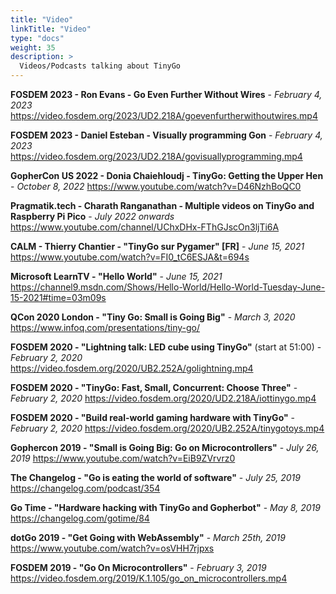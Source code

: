 ```yaml
---
title: "Video"
linkTitle: "Video"
type: "docs"
weight: 35
description: >
  Videos/Podcasts talking about TinyGo
---
```


**FOSDEM 2023 - Ron Evans - Go Even Further Without Wires** - *February 4, 2023*
https://video.fosdem.org/2023/UD2.218A/goevenfurtherwithoutwires.mp4

**FOSDEM 2023 - Daniel Esteban - Visually programming Gon** - *February 4, 2023*
https://video.fosdem.org/2023/UD2.218A/govisuallyprogramming.mp4

**GopherCon US 2022 - Donia Chaiehloudj - TinyGo: Getting the Upper Hen** - *October 8, 2022*
https://www.youtube.com/watch?v=D46NzhBoQC0

**Pragmatik.tech - Charath Ranganathan - Multiple videos on TinyGo and Raspberry Pi Pico** - *July 2022 onwards*
https://www.youtube.com/channel/UChxDHx-FThGJscOn3ljTi6A

**CALM - Thierry Chantier - "TinyGo sur Pygamer" [FR]** - *June 15, 2021*
https://www.youtube.com/watch?v=FI0_tC6ESJA&t=694s

**Microsoft LearnTV - "Hello World"** - *June 15, 2021*
https://channel9.msdn.com/Shows/Hello-World/Hello-World-Tuesday-June-15-2021#time=03m09s

**QCon 2020 London - "Tiny Go: Small is Going Big"** - *March 3, 2020*
https://www.infoq.com/presentations/tiny-go/

**FOSDEM 2020 - "Lightning talk: LED cube using TinyGo"** (start at 51:00) - *February 2, 2020*
https://video.fosdem.org/2020/UB2.252A/golightning.mp4

**FOSDEM 2020 - "TinyGo: Fast, Small, Concurrent: Choose Three"** - *February 2, 2020*
https://video.fosdem.org/2020/UD2.218A/iottinygo.mp4

**FOSDEM 2020 - "Build real-world gaming hardware with TinyGo"** - *February 2, 2020*
https://video.fosdem.org/2020/UB2.252A/tinygotoys.mp4

**Gophercon 2019 - "Small is Going Big: Go on Microcontrollers"** - *July 26, 2019*
https://www.youtube.com/watch?v=EiB9ZVrvrz0

**The Changelog - "Go is eating the world of software"** - *July 25, 2019*
https://changelog.com/podcast/354

**Go Time - "Hardware hacking with TinyGo and Gopherbot"** - *May 8, 2019*
https://changelog.com/gotime/84

**dotGo 2019 - "Get Going with WebAssembly"** - *March 25th, 2019*
https://www.youtube.com/watch?v=osVHH7rjpxs

**FOSDEM 2019 - "Go On Microcontrollers"** - *February 3, 2019*
https://video.fosdem.org/2019/K.1.105/go_on_microcontrollers.mp4

